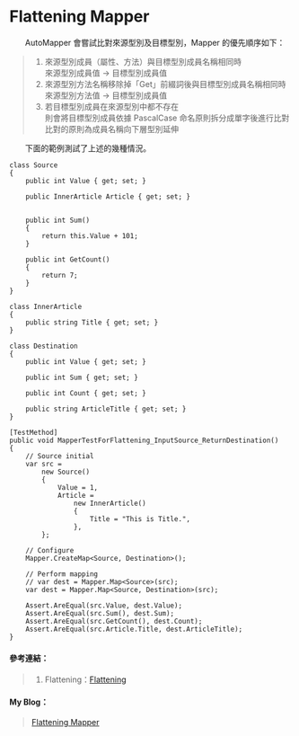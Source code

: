 # Flattening Mapper
  
　　AutoMapper 會嘗試比對來源型別及目標型別，Mapper 的優先順序如下：  
> 1. 來源型別成員（屬性、方法）與目標型別成員名稱相同時  
來源型別成員值 → 目標型別成員值
> 2. 來源型別方法名稱移除掉「Get」前綴詞後與目標型別成員名稱相同時  
來源型別方法值 → 目標型別成員值
> 3. 若目標型別成員在來源型別中都不存在  
則會將目標型別成員依據 PascalCase 命名原則拆分成單字後進行比對  
比對的原則為成員名稱向下層型別延伸
  
　　下面的範例測試了上述的幾種情況。
  
```
class Source
{
    public int Value { get; set; }

    public InnerArticle Article { get; set; }


    public int Sum()
    {
        return this.Value + 101;
    }

    public int GetCount()
    {
        return 7;
    }
}

class InnerArticle
{
    public string Title { get; set; }
}

class Destination
{
    public int Value { get; set; }

    public int Sum { get; set; }

    public int Count { get; set; }

    public string ArticleTitle { get; set; }
}

[TestMethod]
public void MapperTestForFlattening_InputSource_ReturnDestination()
{
    // Source initial
    var src =
        new Source()
        {
            Value = 1,
            Article =
                new InnerArticle()
                {
                    Title = "This is Title.",
                },
        };

    // Configure
    Mapper.CreateMap<Source, Destination>();

    // Perform mapping
    // var dest = Mapper.Map<Source>(src);
    var dest = Mapper.Map<Source, Destination>(src);

    Assert.AreEqual(src.Value, dest.Value);
    Assert.AreEqual(src.Sum(), dest.Sum);
    Assert.AreEqual(src.GetCount(), dest.Count);
    Assert.AreEqual(src.Article.Title, dest.ArticleTitle);
}
```
  
#### 參考連結：
>1. Flattening：[Flattening]

#### My Blog：
>[Flattening Mapper][Flattening Mapper]  

[Flattening]:https://github.com/AutoMapper/AutoMapper/wiki/Flattening
[Flattening Mapper]:http://bdottn.github.io/2015/06/29/MapperTestForFlattening/